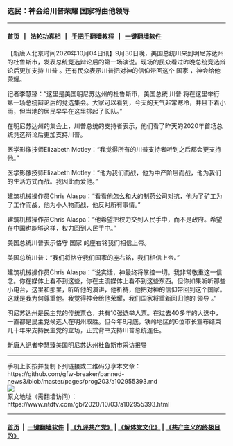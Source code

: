 ### 选民：神会给川普荣耀 国家将由他领导
------------------------

#### [首页](https://github.com/gfw-breaker/banned-news3/blob/master/README.md) &nbsp;&nbsp;|&nbsp;&nbsp; [法轮功真相](https://github.com/begood0513/basic/blob/master/README.md)  &nbsp;&nbsp;|&nbsp;&nbsp; [手把手翻墙教程](https://github.com/gfw-breaker/guides/wiki)  &nbsp;&nbsp;|&nbsp;&nbsp; [一键翻墙软件](https://github.com/gfw-breaker/nogfw/blob/master/README.md)  



<div><div class="post_content" itemprop="articleBody">
 <p>
  【新唐人北京时间2020年10月04日讯】9月30日晚，美国总统川来到明尼苏达州的杜鲁斯市，发表总统竞选辩论后的第一场演说。现场的民众看过昨晚总统竞选辩论后更加支持
  <ok href="https://www.ntdtv.com/gb/川普.htm">
   川普
  </ok>
  。还有民众表示川普把对神的信仰带回这个
  <ok href="https://www.ntdtv.com/gb/国家.htm">
   国家
  </ok>
  ，神会给他荣耀。
 </p>
 <p>
  记者李慧臻：“这里是美国明尼苏达州的杜鲁斯市，美国总统
  <ok href="https://www.ntdtv.com/gb/川普.htm">
   川普
  </ok>
  将在这里举行第一场总统辩论后的竞选集会。大家可以看到，今天的天气非常寒冷，并且下着小雨，但当地的居民早早在这里排起了长队。”
 </p>
 <p>
  在明尼苏达州的集会上，川普总统的支持者表示，他们看了昨天的2020年首场总统竞选辩论后更加支持川普。
 </p>
 <p>
  医学影像技师Elizabeth Motley：“我觉得所有的川普支持者听到之后都会更支持他。”
 </p>
 <p>
  医学影像技师Elizabeth Motley：“他为我们而战，他为中产阶层而战，他为我们的生活方式而战。我因此而爱他。”
 </p>
 <p>
  建筑机械操作员Chris Alaspa：“看看他怎么和大的制药公司对抗，他为了矿工为了工作而战，他为小人物而战，他反对所有事情。”
 </p>
 <p>
  建筑机械操作员Chris Alaspa：“他希望把权力交到人民手中，而不是政府。希望在中国也能够这样，权力回到人民手中。”
 </p>
 <p>
  美国总统川普表示恪守
  <ok href="https://www.ntdtv.com/gb/国家.htm">
   国家
  </ok>
  的座右铭我们相信上帝。
 </p>
 <p>
  美国总统川普：“我们将恪守我们国家的座右铭，我们相信上帝。”
 </p>
 <p>
  建筑机械操作员Chris Alaspa：“说实话，神最终将掌控一切。我非常敬重这一信念。你在媒体上看不到这些，你在主流媒体上看不到这些东西。但你如果听听那些小电台，这里和那里，听听他的演讲，他祈祷，他把对神的信仰带回到这个国家。这就是我为何尊重他。我觉得神会给他荣耀，我们国家将重新回归他的
  <ok href="https://www.ntdtv.com/gb/领导.htm">
   领导
  </ok>
  。”
 </p>
 <p>
  明尼苏达州是民主党的传统票仓，共有10张选举人票。在过去40多年的大选中，一直都是民主党候选人在明州取胜。但今年8月底，铁岭地区的6位市长宣布结束几十年来支持民主党的立场，正式背书支持川普总统连任。
 </p>
 <p>
  新唐人记者李慧臻美国明尼苏达州杜鲁斯市采访报导
 </p>
 <div class="single_ad">
 </div>
</div>
</div>
<hr/>
手机上长按并复制下列链接或二维码分享本文章：<br/>
https://github.com/gfw-breaker/banned-news3/blob/master/pages/prog203/a102955393.md <br/>
<a href='https://github.com/gfw-breaker/banned-news3/blob/master/pages/prog203/a102955393.md'><img src='https://github.com/gfw-breaker/banned-news3/blob/master/pages/prog203/a102955393.md.png'/></a> <br/>
原文地址（需翻墙访问）：https://www.ntdtv.com/gb/2020/10/03/a102955393.html


------------------------
#### [首页](https://github.com/gfw-breaker/banned-news3/blob/master/README.md) &nbsp;|&nbsp; [一键翻墙软件](https://github.com/gfw-breaker/nogfw/blob/master/README.md) &nbsp;| [《九评共产党》](https://github.com/gfw-breaker/9ping.md/blob/master/README.md#九评之一评共产党是什么) | [《解体党文化》](https://github.com/gfw-breaker/jtdwh.md/blob/master/README.md) | [《共产主义的终极目的》](https://github.com/gfw-breaker/gczydzjmd.md/blob/master/README.md)


<img src='http://gfw-breaker.win/banned-news3/pages/prog203/a102955393.md' width='0px' height='0px'/>